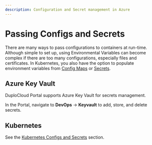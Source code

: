 ```yaml
---
description: Configuration and Secret management in Azure
---
```


# Passing Configs and Secrets

There are many ways to pass configurations to containers at run-time. Although simple to set up, using Environmental Variables can become complex if there are too many configurations, especially files and certificates. In Kubernetes, you also have the option to populate environment variables from [Config Maps](broken-reference) or [Secrets](broken-reference).

## Azure Key Vault

DuploCloud Portal supports Azure Key Vault for secrets management.&#x20;

In the Portal, navigate to **DevOps** -> **Keyvault** to add, store, and delete secrets.

## **Kubernetes**

See the [Kubernetes Configs and Secrets](../../../kubernetes-user-guide/configs-and-secrets/) section.
